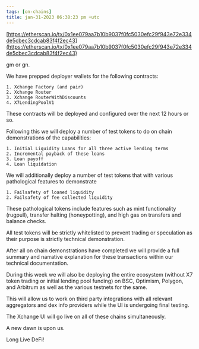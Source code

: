 ```yaml
---
tags: [on-chains]
title: jan-31-2023 06:38:23 pm +utc
---
```


[https://etherscan.io/tx/0x1ee079aa7b10b9037f0fc5030efc29f943e72e334de5cbec3cdcab83f4f2ec43](https://etherscan.io/tx/0x1ee079aa7b10b9037f0fc5030efc29f943e72e334de5cbec3cdcab83f4f2ec43)

gm or gn.

We have prepped deployer wallets for the following contracts:

    1. Xchange Factory (and pair)
    2. Xchange Router
    3. Xchange RouterWithDiscounts
    4. X7LendingPoolV1

These contracts will be deployed and configured over the next 12 hours or so.

Following this we will deploy a number of test tokens to do on chain demonstrations of the capabilities:

    1. Initial Liquidity Loans for all three active lending terms
    2. Incremental payback of these loans
    3. Loan payoff
    4. Loan liquidation

We will additionally deploy a number of test tokens that with various pathological features to demonstrate

    1. Failsafety of loaned liquidity
    2. Failsafety of fee collected liquidity

These pathological tokens include features such as mint functionality (rugpull), transfer halting (honeypotting), and high gas on transfers and balance checks.

All test tokens will be strictly whitelisted to prevent trading or speculation as their purpose is strictly technical demonstration.

After all on chain demonstrations have completed we will provide a full summary and narrative explanation for these transactions within our technical documentation.

During this week we will also be deploying the entire ecosystem (without X7 token trading or initial lending pool funding) on BSC, Optimism, Polygon, and Arbitrum as well as the various testnets for the same.

This will allow us to work on third party integrations with all relevant aggregators and dex info providers while the UI is undergoing final testing.

The Xchange UI will go live on all of these chains simultaneously.

A new dawn is upon us.

Long Live DeFi!

